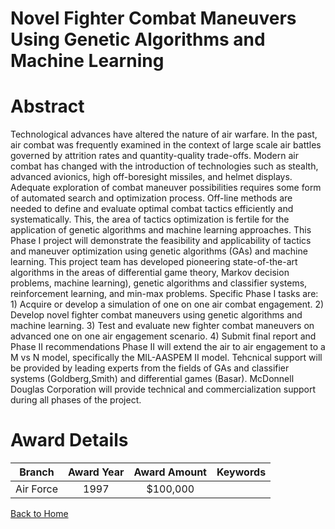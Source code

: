
Novel Fighter Combat Maneuvers Using Genetic Algorithms and Machine Learning
============================================================================

# Abstract


Technological advances have altered the nature of air warfare.  In the past, air combat was frequently examined in the context of large scale air battles governed by attrition rates and quantity-quality trade-offs.  Modern air combat has changed with the introduction of technologies such as stealth, advanced avionics, high off-boresight missiles, and helmet displays.  Adequate exploration of combat maneuver possibilities requires some form of automated search and optimization process.  Off-line methods are needed to define and evaluate optimal combat tactics efficiently and systematically.  This, the area of tactics optimization is fertile for the application of genetic algorithms and machine learning approaches.  This Phase I project will demonstrate the feasibility and applicability of tactics and maneuver optimization using genetic algorithms (GAs) and machine learning.  This project team has developed pioneering state-of-the-art algorithms in the areas of differential game theory, Markov decision problems, machine learning), genetic algorithms and classifier systems, reinforcement learning, and min-max problems.  Specific Phase I tasks are:  1) Acquire or develop a simulation of one on one air combat engagement.  2)  Develop novel fighter combat maneuvers using genetic algorithms and machine learning.  3)  Test and evaluate new fighter combat maneuvers on advanced one on one air engagement scenario.  4)  Submit final report and Phase II recommendations Phase II will extend the air to air engagement to a M vs N model, specifically the MIL-AASPEM II model.  Tehcnical support will be provided by leading experts from the fields of GAs and classifier systems (Goldberg,Smith) and differential games (Basar).  McDonnell Douglas Corporation will provide technical and commercialization support during all phases of the project.  

# Award Details

|Branch|Award Year|Award Amount|Keywords|
| :---: | :---: | :---: | :---: |
|Air Force|1997|$100,000||
  
  


[Back to Home](https://github.com/chrischow/dod_sbir_awards/Reports/CC/#855)